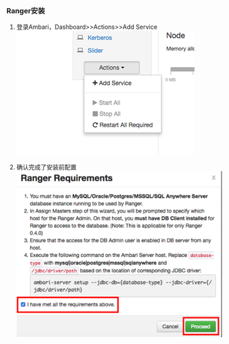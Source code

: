 ### Ranger安装

1. 登录Ambari，Dashboard&gt;&gt;Actions&gt;&gt;Add Service
![](/assets/findRanger.png)

2. 确认完成了安装前配置
![](/assets/rangerEnsure.png)





